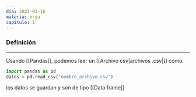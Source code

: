 ```yaml
---
dia: 2023-03-16
materia: orga
capitulo: 1
---
```

### Definición
---
Usando [[Pandas]], podemos leer un [[Archivo csv|archivos .csv|]] como:

``` python
import pandas as pd
datos = pd.read_csv("nombre_archivo.csv")
```

los datos se guardan y son de tipo [[Data frame]]